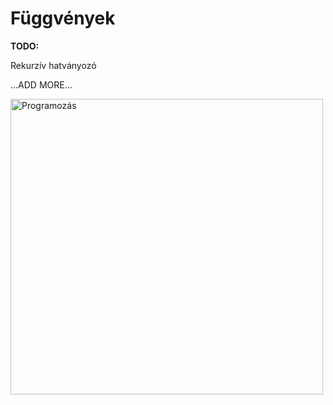 # Függvények

**TODO:**

Rekurzív hatványozó

...ADD MORE...

<img src="https://github.com/MrHumanRebel/sze_programozas/blob/main/docs/cheat.jpg?raw=true" alt="Programozás" width="500" height="473">
